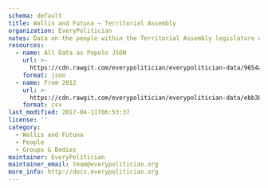 ```yaml
---
schema: default
title: Wallis and Futuna — Territorial Assembly
organization: EveryPolitician
notes: Data on the people within the Territorial Assembly legislature of Wallis and Futuna.
resources:
  - name: All Data as Popolo JSON
    url: >-
      https://cdn.rawgit.com/everypolitician/everypolitician-data/9654a0914294c12aa0b1e37683a5f9440ac7ecf1/data/Wallis_and_Futuna/Territorial_Assembly/ep-popolo-v1.0.json
    format: json
  - name: From 2012
    url: >-
      https://cdn.rawgit.com/everypolitician/everypolitician-data/ebb38652c13d784a4940df7aafb9956abea5f8bf/data/Wallis_and_Futuna/Territorial_Assembly/term-2012.csv
    format: csv
last_modified: 2017-04-11T06:53:37
license: ''
category:
  - Wallis and Futuna
  - People
  - Groups & Bodies
maintainer: EveryPolitician
maintainer_email: team@everypolitician.org
more_info: http://docs.everypolitician.org
---
```

